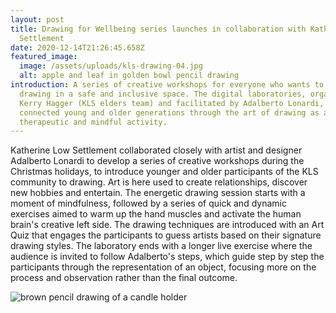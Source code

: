 ```yaml
---
layout: post
title: Drawing for Wellbeing series launches in collaboration with Katherine Low
  Settlement
date: 2020-12-14T21:26:45.658Z
featured_image:
  image: /assets/uploads/kls-drawing-04.jpg
  alt: apple and leaf in golden bowl pencil drawing
introduction: A series of creative workshops for everyone who wants to practice
  drawing in a safe and inclusive space. The digital laboratories, organized by
  Kerry Hagger (KLS elders team) and facilitated by Adalberto Lonardi, aim to
  connected young and older generations through the art of drawing as a
  therapeutic and mindful activity.
---
```

Katherine Low Settlement collaborated closely with artist and designer Adalberto Lonardi to develop a series of creative workshops during the Christmas holidays, to introduce younger and older participants of the KLS community to drawing. Art is here used to create relationships, discover new hobbies and entertain. The energetic drawing session starts with a moment of mindfulness, followed by a series of quick and dynamic exercises aimed to warm up the hand muscles and activate the human brain's creative left side. The drawing techniques are introduced with an Art Quiz that engages the participants to guess artists based on their signature drawing styles. The laboratory ends with a longer live exercise where the audience is invited to follow Adalberto's steps, which guide step by step the participants through the representation of an object, focusing more on the process and observation rather than the final outcome. 

![brown pencil drawing of a candle holder](/assets/uploads/drawing4.jpg "Drawing for Wellbeing - Pencil drawing of a candle holder")